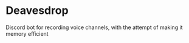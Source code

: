 # Deavesdrop
Discord bot for recording voice channels, with the attempt of making it memory efficient
